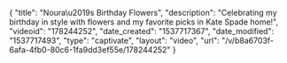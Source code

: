 {
    "title": "Noura\u2019s Birthday Flowers",
    "description": "Celebrating my birthday in style with flowers and my favorite picks in Kate Spade home!",
    "videoid": "178244252",
    "date_created": "1537717367",
    "date_modified": "1537717493",
    "type": "captivate",
    "layout": "video",
    "url": "\/v\/b8a6703f-6afa-4fb0-80c6-1fa9dd3ef55e\/178244252"
}